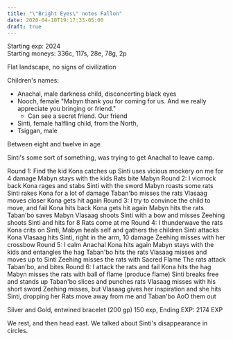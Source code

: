 ```yaml
---
title: "\"Bright Eyes\" notes Fallon"
date: 2020-04-10T19:17:33-05:00
draft: true
---
```


Starting exp: 2024  
Starting moneys: 336c, 117s, 28e, 78g, 2p

Flat landscape, no signs of civilization

Children's names:
* Anachal, male darkness child, disconcerting black eyes
* Nooch, female "Mabyn thank you for coming for us. And we really appreciate you bringing or friend."
  * Can see a secret friend. Our friend
* Sinti, female halfling child, from the North,
* Tsiggan, male

Between eight and twelve in age

Sinti's some sort of something, was trying to get Anachal
to leave camp.

Round 1:
Find the kid
Kona catches up
Sinti uses vicious mockery on me for 4 damage
Mabyn stays with the kids
Rats bite Mabyn
Round 2:
I vicmock back
Kona rages and stabs Sinti with the sword
Mabyn roasts some rats
Sinti rakes Kona for a lot of damage
Taban'bo misses the rats
Vlasaag moves closer
Kona gets hit again
Round 3:
I try to convince the child to move, and fail
Kona hits back
Kona gets hit again
Mabyn hits the rats
Taban'bo saves Mabyn
Vlasaag shoots Sinti with a bow and misses
Zeehing shoots Sinti and hits for 8
Rats come at me
Round 4:
I thunderwave the rats
Kona crits on Sinti,
Mabyn heals self and gathers the children
Sinti attacks Kona
Vlasaag hits Sinti, right in the arm, 10 damage
Zeehing misses with her crossbow
Round 5:
I calm Anachal
Kona hits again
Mabyn stays with the kids and entangles the hag
Taban'bo hits the rats
Vlasaag misses and moves up to Sinti
Zeehing misses the rats with Sacred Flame
The rats attack Taban'bo, and bites
Round 6:
I attack the rats and fail
Kona hits the hag
Mabyn misses the rats with ball of flame (produce flame)
Sinti breaks free and stands up
Taban'bo slices and punches rats
Vlasaag misses with his short sword
Zeehing misses, but Vlasaag gives her inspiration and she hits Sinti, dropping her
Rats move away from me and Taban'bo AoO them out


Silver and Gold, entwined bracelet (200 gp)
150 exp,
Ending EXP: 2174 EXP

We rest, and then head east. We talked about Sinti's disappearance
in circles.

